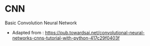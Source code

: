 # CNN
Basic Convolution Neural Network 
* Adapted from  : https://pub.towardsai.net/convolutional-neural-networks-cnns-tutorial-with-python-417c29f0403f

